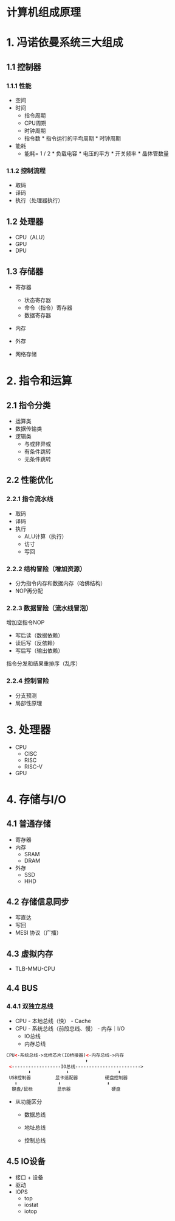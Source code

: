 # 计算机组成原理

# 1. 冯诺依曼系统三大组成

## 1.1 控制器

### 1.1.1 性能

- 空间
- 时间
  - 指令周期
  - CPU周期
  - 时钟周期
  - 指令数 * 指令运行的平均周期 * 时钟周期 
- 能耗
  - 能耗= 1 / 2 * 负载电容 * 电压的平方 * 开关频率 * 晶体管数量

### 1.1.2 控制流程

- 取码
- 译码
- 执行（处理器执行）

## 1.2 处理器

- CPU（ALU）
- GPU
- DPU

## 1.3 存储器

- 寄存器
  - 状态寄存器
  - 命令（指令）寄存器
  - 数据寄存器

- 内存
- 外存
- 网络存储

# 2. 指令和运算

## 2.1 指令分类

- 运算类
- 数据传输类
- 逻辑类
  - 与或非异或
  - 有条件跳转
  - 无条件跳转

## 2.2 性能优化

### 2.2.1 指令流水线

- 取码
- 译码
- 执行
  - ALU计算（执行）
  - 访寸
  - 写回

### 2.2.2 结构冒险（增加资源）

- 分为指令内存和数据内存（哈佛结构）
- NOP再分配

### 2.2.3 数据冒险（流水线冒泡）

增加空指令NOP

- 写后读（数据依赖）
- 读后写（反依赖）
- 写后写（输出依赖）

指令分发和结果重排序（乱序）

### 2.2.4 控制冒险

- 分支预测
- 局部性原理

# 3. 处理器

- CPU
  - CISC
  - RISC
  - RISC-V
- GPU

# 4. 存储与I/O

## 4.1 普通存储

- 寄存器
- 内存
  - SRAM
  - DRAM
- 外存
  - SSD
  - HHD

## 4.2 存储信息同步

- 写直达
- 写回
- MESI 协议（广播）

## 4.3 虚拟内存

- TLB-MMU-CPU

## 4.4 BUS

### 4.4.1 双独立总线

- CPU - 本地总线（快） - Cache
- CPU - 系统总线（前段总线、慢） - 内存｜I/O
  - IO总线
  - 内存总线

```html
CPU<-系统总线->北桥芯片(IO桥接器)<-内存总线->内存
  						     ⬆️
 <------------------IO总线------------------------>
 		⬇️             ⬇️                  ⬇️
 USB控制器         显卡适配器          硬盘控制器
   ⬇️               ⬇️                 ⬇️
  键盘/鼠标         显示器               硬盘
```

- 从功能区分

  - 数据总线

  - 地址总线

  - 控制总线

## 4.5 IO设备

- 接口 + 设备
- 驱动
- IOPS
  - top
  - iostat
  - iotop
